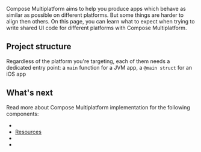 [//]: # (title: Default UI behavior on different platforms)

Compose Multiplatform aims to help you produce apps which behave as similar as possible on different platforms.
But some things are harder to align then others.
On this page, you can learn what to expect when trying to write shared UI code for different platforms
with Compose Multiplatform.

## Project structure

Regardless of the platform you're targeting, each of them needs a dedicated entry point:
a `main` function for a JVM app, a `@main struct` for an iOS app

## What's next

Read more about Compose Multiplatform implementation for the following components:
  * [](compose-lifecycle.md)
  * [Resources](compose-multiplatform-resources.md)
  * [](compose-viewmodel.md)
  * [](compose-navigation-routing.md)
